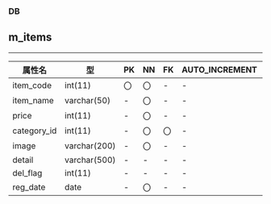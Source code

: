 ### DB
## m_items
*****
|    属性名   |     型     |   PK   |  NN  | FK |AUTO_INCREMENT|DEFAULT|
|-------------|------------|-------|------|-----|-------------|--------|
|  item_code  |   int(11)  |   〇  |   〇 |  -  |       -     |    0   |
|  item_name  | varchar(50)|   -   |   〇 |  -  |       -     |    -   |   
|    price    |   int(11)  |   -   |   〇 |  -  |       -     |    -   | 
| category_id |   int(11)  |   -   |   〇 |  〇 |       -     |    -   | 
|    image    |varchar(200)|   -   |   〇 |  -  |       -     |    -   | 
|    detail   |varchar(500)|   -   |   -  |  -  |       -     |  NULL  | 
|   del_flag  |   int(11)  |   -   |   -  |  -  |       -     |  NULL  | 
|   reg_date  |    date    |   -   |   〇 |  -  |       -     |    -   | 

